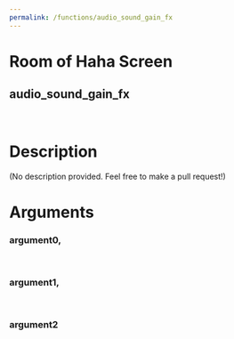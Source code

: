 ```yaml
---
permalink: /functions/audio_sound_gain_fx
---
```

# Room of Haha Screen  
## audio_sound_gain_fx  
&nbsp;  
# Description  
(No description provided. Feel free to make a pull request!) 
&nbsp;  
# Arguments
### argument0, 

&nbsp;  
### argument1, 

&nbsp;  
### argument2

&nbsp;  


